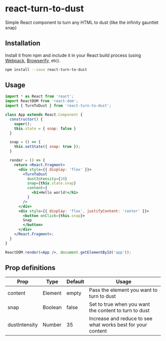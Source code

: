 # react-turn-to-dust

Simple React component to turn any HTML to dust (like the infinity gauntlet snap)

## Installation

Install it from npm and include it in your React build process (using [Webpack](http://webpack.github.io/), [Browserify](http://browserify.org/), etc).

```bash
npm install --save react-turn-to-dust
```

## Usage

```jsx static
import * as React from 'react';
import ReactDOM from 'react-dom';
import { TurnToDust } from 'react-turn-to-dust';

class App extends React.Component {
  constructor() {
    super();
    this.state = { snap: false }
  }

  snap = () => {
    this.setState({ snap: true });
  }

  render = () => {
    return <React.Fragment>
      <div style={{ display: 'flex' }}>
        <TurnToDust
          dustIntensity={20}
          snap={this.state.snap}
          content={
            <h1>Hello world!</h1>
          }
        />
      </div>
      <div style={{ display: 'flex', justifyContent: 'center' }}>
        <button onClick={this.snap}>
        Snap
        </button>
      </div>
    </React.Fragment>;
  }
}

ReactDOM.render(<App />, document.getElementById('app'));
```

## Prop definitions

| Prop          | Type    | Default | Usage                                                       |
|---------------|---------|---------|-------------------------------------------------------------|
| content       | Element | empty   | Pass the element you want to turn to dust                   |
| snap          | Boolean | false   | Set to true when you want the content to turn to dust       |
| dustIntensity | Number  | 35      | Increase and reduce to see what works best for your content |